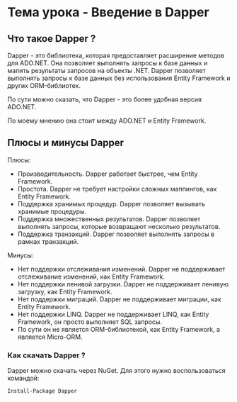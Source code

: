 # Тема урока - Введение в Dapper

## Что такое Dapper ?

Dapper - это библиотека, которая предоставляет расширение методов для ADO.NET.
Она позволяет выполнять запросы к базе данных и мапить результаты запросов на объекты .NET.
Dapper позволяет выполнять запросы к базе данных без использования Entity Framework и других ORM-библиотек.

По сути можно сказать, что Dapper - это более удобная версия ADO.NET.

По моему мнению она стоит между ADO.NET и Entity Framework.

## Плюсы и минусы Dapper
Плюсы:
- Производительность. Dapper работает быстрее, чем Entity Framework.
- Простота. Dapper не требует настройки сложных маппингов, как Entity Framework.
- Поддержка хранимых процедур. Dapper позволяет вызывать хранимые процедуры.
- Поддержка множественных результатов. Dapper позволяет выполнять запросы, которые возвращают несколько результатов.
- Поддержка транзакций. Dapper позволяет выполнять запросы в рамках транзакций.

Минусы:
- Нет поддержки отслеживания изменений. Dapper не поддерживает отслеживание изменений, как Entity Framework.
- Нет поддержки ленивой загрузки. Dapper не поддерживает ленивую загрузку, как Entity Framework.
- Нет поддержки миграций. Dapper не поддерживает миграции, как Entity Framework.
- Нет поддержки LINQ. Dapper не поддерживает LINQ, как Entity Framework, он просто выполняет SQL запросы.
- По сути он не является ORM-библиотекой, как Entity Framework, а является Micro-ORM.


### Как скачать Dapper ?
Dapper можно скачать через NuGet. Для этого нужно воспользоваться командой:
```
Install-Package Dapper
```

